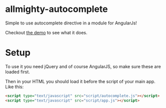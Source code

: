 allmighty-autocomplete
======================

Simple to use autocomplete directive in a module for AngularJs!

Checkout [the demo](http://justgoscha.github.io/allmighty-autocomplete/) to see what it does.

# Setup

To use it you need jQuery and of course AngularJS, so make sure these are loaded first.

Then in your HTML you should load it before the script of your main app. Like this:

```html
<script type="text/javascript" src="script/autocomplete.js"></script>
<script type="text/javascript" src="script/app.js"></script>
```